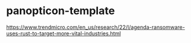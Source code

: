 # panopticon-template

https://www.trendmicro.com/en_us/research/22/l/agenda-ransomware-uses-rust-to-target-more-vital-industries.html

